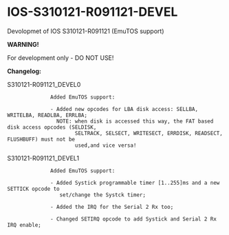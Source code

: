 # IOS-S310121-R091121-DEVEL
Devolopmet of IOS S310121-R091121 (EmuTOS support)

 **WARNING!**
 
 For development only - DO NOT USE!




**Changelog:**

S310121-R091121_DEVEL0 

                  Added EmuTOS support:
                  
                  - Added new opcodes for LBA disk access: SELLBA, WRITELBA, READLBA, ERRLBA;
                    NOTE: when disk is accessed this way, the FAT based disk access opcodes (SELDISK,
                          SELTRACK, SELSECT, WRITESECT, ERRDISK, READSECT, FLUSHBUFF) must not be 
                          used,and vice versa!
                          
S310121-R091121_DEVEL1 

                  Added EmuTOS support:
                  
                  - Added Systick programmable timer [1..255]ms and a new SETTICK opcode to 
                     set/change the Systck timer;
                     
                  - Added the IRQ for the Serial 2 Rx too;
                  
                  - Changed SETIRQ opcode to add Systick and Serial 2 Rx IRQ enable;
